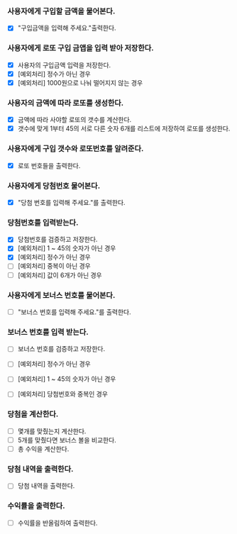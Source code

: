 ### 사용자에게 구입할 금액을 물어본다.
- [x] "구입금액을 입력해 주세요."출력한다.

### 사용자에게 로또 구입 금앱을 입력 받아 저장한다.
- [x] 사용자의 구입금액 입력을 저장한다.
- [x] [예외처리] 정수가 아닌 경우
- [x] [예외처리] 1000원으로 나눠 떨어지지 않는 경우

### 사용자의 금액에 따라 로또를 생성한다.
- [x] 금액에 따라 사야할 로또의 갯수를 계산한다.
- [x] 갯수에 맞게 1부터 45의 서로 다른 숫자 6개를 리스트에 저장하여 로또를 생성한다.

### 사용자에게 구입 갯수와 로또번호를 알려준다.
- [x] 로또 번호들을 출력한다.

### 사용자에게 당첨번호 물어본다.
- [x] "당첨 번호를 입력해 주세요."를 출력한다.

### 당첨번호를 입력받는다.
- [x] 당첨번호를 검증하고 저장한다.
- [x] [예외처리] 1 ~ 45의 숫자가 아닌 경우
- [x] [예외처리] 정수가 아닌 경우
- [ ] [예외처리] 중복이 아닌 경우
- [ ] [예외처리] 값이 6개가 아닌 경우

### 사용자에게 보너스 번호를 물어본다.
- [ ] "보너스 번호를 입력해 주세요."를 출력한다.

### 보너스 번호를 입력 받는다.
- [ ] 보너스 번호를 검증하고 저장한다.
- [ ] [예외처리] 정수가 아닌 경우
- [ ] [예외처리] 1 ~ 45의 숫자가 아닌 경우
- [ ] [예외처리] 당첨번호와 중복인 경우


### 당첨을 계산한다.
- [ ] 몇개를 맞췄는지 계산한다.
- [ ] 5개를 맞췄다면 보너스 볼을 비교한다.
- [ ] 총 수익을 계산한다.

### 당첨 내역을 출력한다.
- [ ] 당첨 내역을 출력한다.

### 수익률을 출력한다.
- [ ] 수익률을 반올림하여 출력한다.
